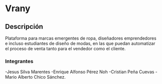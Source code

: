 # Vrany

## Descripción

Plataforma para marcas emergentes de ropa, diseñadores emprendedores e incluso estudiantes de diseño de modas, en las que puedan automatizar el proceso de venta tanto para el vendedor como el cliente.

### Integrantes
-Jesus Silva Marentes 
-Enrique Alfonso Pérez Noh 
-Cristian Peña Cuevas 
-Mario Alberto Chico Sánchez.

